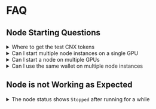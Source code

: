 # FAQ

## Node Starting Questions

<details>

<summary>Where to get the test CNX tokens</summary>

Starting from v2.0.5, the test CNX tokens will be transferred to the wallet automatically when a new wallet is created or pasted into the Crynux Node. Just wait a minute or two for the token transfer.&#x20;

In case something goes wrong, go to the Discord server to ask for help:

[https://discord.gg/y8YKxb7uZk](https://discord.gg/y8YKxb7uZk)

</details>

<details>

<summary>Can I start multiple node instances on a single GPU</summary>

No one can stop you doing that.

If your GPU is powerful enough, the bottleneck becomes the consensus process (you will be waiting for other nodes to submit results), in such cases you could start multiple nodes to fully utilize the power of the GPU.

However, if your nodes are executing too many tasks simultaneously, the submission of each task will become slower (due to the bottleneck on GPU or network bandwidth), and there will be less tokens you can earn from a single task. Further more, slower tasks will increase the chance of task timeout, which will cause the node being kicked out of the network. It is not a slashing though, the staked tokens are still safe. The details can be found in the doc:

[Quality of Service (QoS)](../system-design/quality-of-service-qos.md)

Meanwhile, we are developing the new feature to support the concurrent task execution on powerful GPUs and multiple GPUs, which will fully utilize the local capabilities.

</details>

<details>

<summary>Can I start a node on multiple GPUs</summary>

No. The node can execute one task on one GPU at the same time. If you have Multiple GPUs, you can start multiple nodes on the device, and assign the GPUs to different nodes.

</details>

<details>

<summary>Can I use the same wallet on multiple node instances</summary>

No you can't do it.

The same wallet can only get one task from the network at the same time. If multiple nodes are started with the same wallet, they will be executing the same task at the same time, and the nodes who submit the result later will just fail.

After the hot/cold wallet architecture is implemented, [as described in this doc](../node-hosting/private-key-security.md), it can also be used to easily collect funds from multiple nodes to a single cold wallet.

</details>

## Node is not Working as Expected

<details>

<summary>The node status shows <code>Stopped</code> after running for a while</summary>

If there is no other error messages shown, the node is probably kicked out of the network due to frequent timeout on tasks.

If the node has a slow GPU, or poor network, the task submission will be slow. If the time required to finish a task exceeds the timeout period, other nodes will abort the task since they do not want to waste more time on the waiting.

More timeout on the tasks will decrease the QoS score of the timeout node, which will eventually cause the node being kicked out of the network. It is not a slashing though, the staked tokens are still safe. The details can be found in the doc:

[Quality of Service (QoS)](../system-design/quality-of-service-qos.md)

</details>
